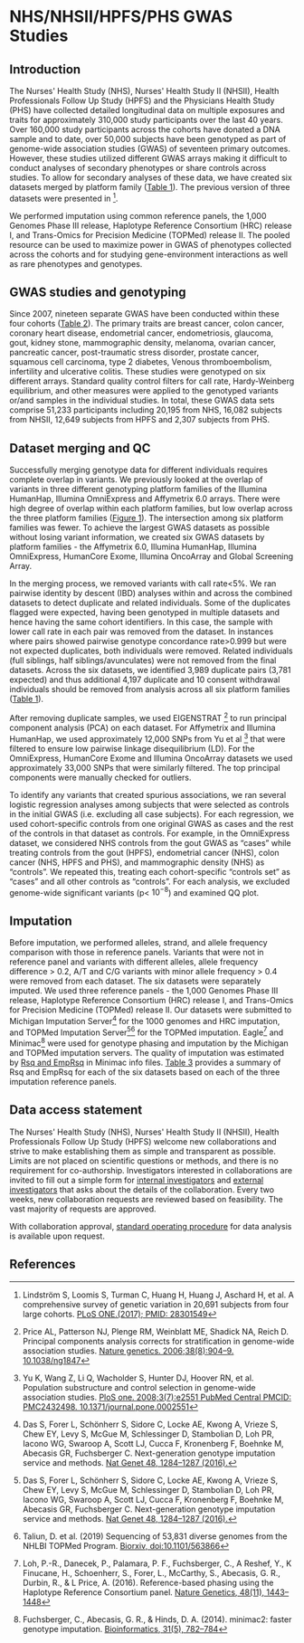 # NHS/NHSII/HPFS/PHS GWAS Studies

## Introduction

The Nurses' Health Study (NHS), Nurses' Health Study II (NHSII), Health Professionals Follow Up Study (HPFS) and the Physicians Health Study (PHS) have collected detailed longitudinal data on multiple exposures and traits for approximately 310,000 study participants over the last 40 years. Over 160,000 study participants across the cohorts have donated a DNA sample and to date, over 50,000 subjects have been genotyped as part of genome-wide association studies (GWAS) of seventeen primary outcomes. However, these studies utilized different GWAS arrays making it difficult to conduct analyses of secondary phenotypes or share controls across studies. To allow for secondary analyses of these data, we have created six datasets merged by platform family ([Table 1](https://docs.google.com/spreadsheets/d/1i8Tl8p1VM2HMXRtavLaLsO1wxT_JeWH-vtNW7aKhnpw/edit?usp=sharing "Table 1. Numbers of GWAS samples in NHS/NHSII/HPFS/PHS cohorts")). The previous version of three datasets were presented in [^1].

We performed imputation using common reference panels, the 1,000 Genomes Phase III release, Haplotype Reference Consortium (HRC) release I, and Trans-Omics for Precision Medicine (TOPMed) release II. The pooled resource can be used to maximize power in GWAS of phenotypes collected across the cohorts and for studying gene-environment interactions as well as rare phenotypes and genotypes.  

## GWAS studies and genotyping 

Since 2007, nineteen separate GWAS have been conducted within these four cohorts ([Table 2](https://docs.google.com/spreadsheets/d/1PLOWKqM6Lb15C3e7IIM1VwsAT7H0VJ1QWsVNZSgGitw/edit?usp=sharing "Table 2. GWAS datasets in NHS/NHSII/HPFS/PHS cohorts")). The primary traits are breast cancer, colon cancer, coronary heart disease, endometrial cancer, endometriosis, glaucoma, gout, kidney stone, mammographic density, melanoma, ovarian cancer, pancreatic cancer, post-traumatic stress disorder, prostate cancer, squamous cell carcinoma, type 2 diabetes, Venous thromboembolism, infertility and ulcerative colitis. These studies were genotyped on six different arrays. Standard quality control filters for call rate, Hardy-Weinberg equilibrium, and other measures were applied to the genotyped variants or/and samples in the individual studies. In total, these GWAS data sets comprise 51,233 participants including 20,195 from NHS, 16,082 subjects from NHSII, 12,649 subjects from HPFS and 2,307 subjects from PHS.

## Dataset merging and QC

Successfully merging genotype data for different individuals requires complete overlap in variants. We previously looked at the overlap of variants in three different genotyping platform families of the Illumina HumanHap, Illumina OmniExpress and Affymetrix 6.0 arrays. There were high degree of overlap within each platform families, but low overlap across the three platform families ([Figure 1](https://www.ncbi.nlm.nih.gov/pmc/articles/PMC5354293/figure/pone.0173997.g001/ "Figure 1. The intersections of three platform families")). The intersection among six platform families was fewer. To achieve the largest GWAS datasets as possible without losing variant information, we created six GWAS datasets by platform families - the Affymetrix 6.0, Illumina HumanHap, Illumina OmniExpress, HumanCore Exome, Illumina OncoArray and Global Screening Array.

In the merging process, we removed variants with call rate<5%. We ran pairwise identity by descent (IBD) analyses within and across the combined datasets to detect duplicate and related individuals. Some of the duplicates flagged were expected, having been genotyped in multiple datasets and hence having the same cohort identifiers. In this case, the sample with lower call rate in each pair was removed from the dataset. In instances where pairs showed pairwise genotype concordance rate>0.999 but were not expected duplicates, both individuals were removed. Related individuals (full siblings, half siblings/avunculates) were not removed from the final datasets. Across the six datasets, we identified 3,989 duplicate pairs (3,781 expected) and thus additional 4,197 duplicate and 10 consent withdrawal individuals should be removed from analysis across all six platform families ([Table 1](https://docs.google.com/spreadsheets/d/1i8Tl8p1VM2HMXRtavLaLsO1wxT_JeWH-vtNW7aKhnpw/edit?usp=sharing "Table 1. Numbers of GWAS samples in NHS/NHSII/HPFS/PHS cohorts")).

After removing duplicate samples, we used EIGENSTRAT [^2] to run principal component analysis (PCA) on each dataset. For Affymetrix and Illumina HumanHap, we used approximately 12,000 SNPs from Yu et al [^3] that were filtered to ensure low pairwise linkage disequilibrium (LD). For the OmniExpress, HumanCore Exome and Illumina OncoArray datasets we used approximately 33,000 SNPs that were similarly filtered. The top principal components were manually checked for outliers.

To identify any variants that created spurious associations, we ran several logistic regression analyses among subjects that were selected as controls in the initial GWAS (i.e. excluding all case subjects). For each regression, we used cohort-specific controls from one original GWAS as cases and the rest of the controls in that dataset as controls. For example, in the OmniExpress dataset, we considered NHS controls from the gout GWAS as “cases” while treating controls from the gout (HPFS), endometrial cancer (NHS), colon cancer (NHS, HPFS and PHS), and mammographic density (NHS) as “controls”. We repeated this, treating each cohort-specific “controls set” as “cases” and all other controls as “controls”. For each analysis, we excluded genome-wide significant variants (p< $10^{-8}$) and examined QQ plot. 

## Imputation

Before imputation, we performed alleles, strand, and allele frequency comparison with those in reference panels. Variants that were not in reference panel and variants with different alleles, allele frequency difference > 0.2, A/T and C/G variants with minor allele frequency > 0.4 were removed from each dataset. The six datasets were separately imputed. We used three reference panels - the 1,000 Genomes Phase III release, Haplotype Reference Consortium (HRC) release I, and Trans-Omics for Precision Medicine (TOPMed) release II. Our datasets were submitted to Michigan Imputation Server[^4] for the 1000 genomes and HRC imputation, and TOPMed Imputation Server[^4][^5] for the TOPMed imputation. Eagle[^6] and Minimac[^7] were used for genotype phasing and imputation by the Michigan and TOPMed imputation servers. The quality of imputation was estimated by [Rsq and EmpRsq](https://genome.sph.umich.edu/wiki/Minimac3_Info_File) in Minimac info files. [Table 3](https://docs.google.com/spreadsheets/d/1ZvKsZV6QUEOUaDbSpbEz1DAIyOmCzqQewoc9nMYz55I/edit?usp=sharing "Table 3. Rsq and EmpRsq summary for 5 datasets and 3 imputation reference panels") provides a summary of Rsq and EmpRsq for each of the six datasets based on each of the three imputation reference panels.

## Data access statement

The Nurses' Health Study (NHS), Nurses' Health Study II (NHSII), Health Professionals Follow Up Study (HPFS) welcome new collaborations and strive to make establishing them as simple and transparent as possible. Limits are not placed on scientific questions or methods, and there is no requirement for co-authorship. Investigators interested in collaborations are invited to fill out a simple form for [internal investigators](https://docs.google.com/forms/d/e/1FAIpQLSfCkvXpW59_sDFOEzyM0m0c3Z0Iqv1o-0WB6UdkpWZRfc3Pqg/viewform?c=0&w=1 "Collaboration request form for internal investigators") and [external investigators](https://docs.google.com/forms/d/e/1FAIpQLScAPV23ZIBpkk9CyEJ1OcFJjMol9elKEpLYnPu7g3PgBL57XA/viewform "Collaboration request form for external investigators") that asks about the details of the collaboration. Every two weeks, new collaboration requests are reviewed based on feasibility. The vast majority of requests are approved.

With collaboration approval, [standard operating procedure](https://docs.google.com/document/d/1h_R-4eCrtlEWQWCJEF5JPGe8nv2MGXQ44iLeYrmFDE8/edit?usp=sharing "standard operating procedure") for data analysis is available upon request.


## References
[^1]: Lindström S, Loomis S, Turman C, Huang H, Huang J, Aschard H, et al. A comprehensive survey of 
genetic variation in 20,691 subjects from four large cohorts.
[PLoS ONE.(2017); PMID: 28301549](https://www.ncbi.nlm.nih.gov/pmc/articles/PMC5354293/)

[^2]: Price AL, Patterson NJ, Plenge RM, Weinblatt ME, Shadick NA, Reich D. Principal components analysis corrects for stratification in genome-wide association studies. [Nature genetics. 2006;38(8):904–9. 10.1038/ng1847](https://pubmed.ncbi.nlm.nih.gov/16862161/)

[^3]: Yu K, Wang Z, Li Q, Wacholder S, Hunter DJ, Hoover RN, et al. Population substructure and control selection in genome-wide association studies. [PloS one. 2008;3(7):e2551 PubMed Central PMCID: PMC2432498. 10.1371/journal.pone.0002551](https://www.ncbi.nlm.nih.gov/pmc/articles/PMC2432498/)

[^4]: Das S, Forer L, Schönherr S, Sidore C, Locke AE, Kwong A, Vrieze S, Chew EY, Levy S, McGue M, Schlessinger D, Stambolian D, Loh PR, Iacono WG, Swaroop A, Scott LJ, Cucca F, Kronenberg F, Boehnke M, Abecasis GR, Fuchsberger C. Next-generation genotype imputation service and methods. [Nat Genet 48, 1284–1287 (2016).](https://www.ncbi.nlm.nih.gov/pubmed/27571263)

[^5]: Taliun, D. et al. (2019) Sequencing of 53,831 diverse genomes from the NHLBI TOPMed Program. [Biorxiv, doi:10.1101/563866](https://www.biorxiv.org/content/10.1101/563866v1) 

[^6]: Loh, P.-R., Danecek, P., Palamara, P. F., Fuchsberger, C., A Reshef, Y., K Finucane, H., Schoenherr, S., Forer, L., McCarthy, S., Abecasis, G. R., Durbin, R., & L Price, A. (2016). Reference-based phasing using the Haplotype Reference Consortium panel. [Nature Genetics, 48(11), 1443–1448](http://dx.doi.org/10.1038/ng.3679) 

[^7]: Fuchsberger, C., Abecasis, G. R., & Hinds, D. A. (2014). minimac2: faster genotype imputation. [Bioinformatics, 31(5), 782–784](https://doi.org/10.1093/bioinformatics/btu704) 


